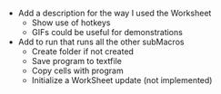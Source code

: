 - Add a description for the way I used the Worksheet
  - Show use of hotkeys
  - GIFs could be useful for demonstrations
- Add to run that runs all the other subMacros
  - Create folder if not created
  - Save program to textfile
  - Copy cells with program
  - Initialize a WorkSheet update (not implemented)